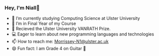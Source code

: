 ###  Hey, I'm Niall👋

- 🔭 I’m currently studying Computing Science at Ulster University
- 🌱 I’m in Final Year of my Course
- 👯 Recieved the Ulster University VANRATH Prize.
- 💻 Eager to learn about new programming languages and technologies
- 📫 How to reach me: Morrissey-N1@ulster.ac.uk
- 😄 Fun fact: I am Grade 4 on Guitar 🎸
